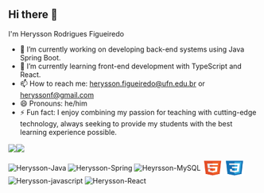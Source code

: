 ## Hi there 👋

I'm Herysson Rodrigues Figueiredo


- 🔭 I’m currently working on developing back-end systems using Java Spring Boot.
- 🌱 I’m currently learning front-end development with TypeScript and React.
- 📫 How to reach me: herysson.figueiredo@ufn.edu.br or heryssonf@gmail.com
- 😄 Pronouns: he/him
- ⚡ Fun fact: I enjoy combining my passion for teaching with cutting-edge technology, always seeking to provide my students with the best learning experience possible.


<div style="display: flex; align-items: center;">
  <a href="https://github.com/anuraghazra/github-readme-stats">
    <img height=200 align="center" src="https://github-readme-stats.vercel.app/api?username=Herysson" />
  </a>
  <a href="https://github.com/anuraghazra/convoychat">
    <img height=200 align="center" src="https://github-readme-stats.vercel.app/api/top-langs/?username=Herysson&hide_progress=true" />
  </a>
</div>

          
<div style="display: inline_block"><br>       
  <img align="center" alt="Herysson-Java" height="30" width="40" src="https://cdn.jsdelivr.net/gh/devicons/devicon@latest/icons/java/java-original.svg">
  <img align="center" alt="Herysson-Spring" height="30" width="40" src="https://cdn.jsdelivr.net/gh/devicons/devicon@latest/icons/spring/spring-original.svg">
  <img align="center" alt="Heyrsson-MySQL" height="30" width="40" src="https://cdn.jsdelivr.net/gh/devicons/devicon@latest/icons/mysql/mysql-original.svg">
  <img align="center" alt="Herysson-HTML" height="30" width="40" src="https://raw.githubusercontent.com/devicons/devicon/master/icons/html5/html5-original.svg">
  <img align="center" alt="Herysson-CSS" height="30" width="40" src="https://raw.githubusercontent.com/devicons/devicon/master/icons/css3/css3-original.svg">
  <img align="center" alt="Herysson-javascript" height="30" width="40" src="https://cdn.jsdelivr.net/gh/devicons/devicon@latest/icons/javascript/javascript-original.svg">
  <img align="center" alt="Herysson-React" height="30" width="40" src="https://cdn.jsdelivr.net/gh/devicons/devicon@latest/icons/react/react-original.svg" >
</div>


